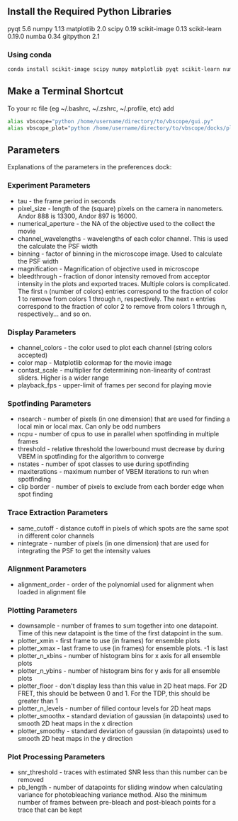 ## Install the Required Python Libraries
pyqt 5.6
numpy 1.13
matplotlib 2.0
scipy 0.19
scikit-image 0.13
scikit-learn 0.19.0
numba 0.34
gitpython 2.1

### Using conda
``` bash
conda install scikit-image scipy numpy matplotlib pyqt scikit-learn numba gitpython
```

## Make a Terminal Shortcut
To your rc file (eg ~/.bashrc, ~/.zshrc, ~/.profile, etc) add
``` bash
alias vbscope="python /home/username/directory/to/vbscope/gui.py"
alias vbscope_plot="python /home/username/directory/to/vbscope/docks/plotter.py"
```

## Parameters
Explanations of the parameters in the preferences dock:

### Experiment Parameters
* tau - the frame period in seconds
* pixel_size - length of the (square) pixels on the camera in nanometers. Andor 888 is 13300, Andor 897 is 16000.
* numerical_aperture - the NA of the objective used to the collect the movie
* channel_wavelengths - wavelengths of each color channel. This is used the calculate the PSF width
* binning - factor of binning in the microscope image. Used to calculate the PSF width
* magnification - Magnification of objective used in microscope
* bleedthrough - fraction of donor intensity removed from acceptor intensity in the plots and exported traces. Multiple colors is complicated. The first `n` (number of colors) entries correspond to the fraction of color 1 to remove from colors 1 through n, respectively. The next `n` entries correspond to the fraction of color 2 to remove from colors 1 through n, respectively... and so on.

### Display Parameters
* channel_colors - the color used to plot each channel (string colors accepted)
* color map - Matplotlib colormap for the movie image
* contast_scale - multiplier for determining non-linearity of contrast sliders. Higher is  a wider range
* playback_fps - upper-limit of frames per second for playing movie

### Spotfinding Parameters
* nsearch - number of pixels (in one dimension) that are used for finding a local min or local max. Can only be odd numbers
* ncpu - number of cpus to use in parallel when spotfinding in multiple frames
* threshold - relative threshold the lowerbound must decrease by during VBEM in spotfinding for the algorithm to converge
* nstates - number of spot classes to use during spotfinding
* maxiterations - maximum number of VBEM iterations to run when spotfinding
* clip border - number of pixels to exclude from each border edge when spot finding

### Trace Extraction Parameters
* same_cutoff - distance cutoff in pixels of which spots are the same spot in different color channels
* nintegrate - number of pixels (in one dimension) that are used for integrating the PSF to get the intensity values

### Alignment Parameters
* alignment_order - order of the polynomial used for alignment when loaded in alignment file

### Plotting Parameters
* downsample - number of frames to sum together into one datapoint. Time of this new datapoint is the time of the first datapoint in the sum.
* plotter_xmin - first frame to use (in frames) for ensemble plots
* plotter_xmax - last frame to use (in frames) for ensemble plots. -1 is last
* plotter_n_xbins - number of histogram bins for x axis for all ensemble plots
* plotter_n_ybins - number of histogram bins for y axis for all ensemble plots
* plotter_floor - don't display less than this value in 2D heat maps. For 2D FRET, this should be between 0 and 1. For the TDP, this should be greater than 1
* plotter_n_levels - number of filled contour levels for 2D heat maps
* plotter_smoothx - standard deviation of gaussian (in datapoints) used to smooth 2D heat maps in the x direction
* plotter_smoothy - standard deviation of gaussian (in datapoints) used to smooth 2D heat maps in the y direction

### Plot Processing Parameters
* snr_threshold - traces with estimated SNR less than this number can be removed
* pb_length - number of datapoints for sliding window when calculating variance for photobleaching variance method. Also the minimum number of frames between pre-bleach and post-bleach points for a trace that can be kept
